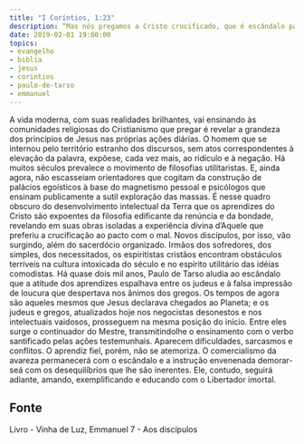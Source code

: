 ```yaml
---
title: "I Coríntios, 1:23"
description: “Mas nós pregamos a Cristo crucificado, que é escândalo para os judeus e loucura para os gregos.” Paulo (I Coríntios, 1:23)
date: 2019-02-01 19:00:00
topics: 
- evangelho
- biblia
- jesus
- corintios
- paulo-de-tarso
- emmanuel
---
```



A vida moderna, com suas realidades brilhantes, vai ensinando às
comunidades religiosas do Cristianismo que pregar é revelar a grandeza dos
princípios de Jesus nas próprias ações diárias.
O homem que se internou pelo território estranho dos discursos, sem atos
correspondentes à elevação da palavra, expõe­se, cada vez mais, ao ridículo e à
negação.
Há muitos séculos prevalece o movimento de filosofias utilitaristas.
E, ainda agora, não escasseiam orientadores que cogitam da construção de
palácios egoísticos à base do magnetismo pessoal e psicólogos que ensinam
publicamente a sutil exploração das massas.
É nesse quadro obscuro do desenvolvimento intelectual da Terra que os
aprendizes do Cristo são expoentes da filosofia edificante da renúncia e da bondade,
revelando em suas obras isoladas a experiência divina d’Aquele que preferiu a
crucificação ao pacto com o mal.
Novos discípulos, por isso, vão surgindo, além do sacerdócio organizado.
Irmãos dos sofredores, dos simples, dos necessitados, os espiritistas cristãos
encontram obstáculos terríveis na cultura intoxicada do século e no espírito utilitário
das idéias comodistas.
Há quase dois mil anos, Paulo de Tarso aludia ao escândalo que a atitude
dos aprendizes espalhava entre os judeus e à falsa impressão de loucura que
despertava nos ânimos dos gregos.
Os tempos de agora são aqueles mesmos que Jesus declarava chegados ao
Planeta; e os judeus e gregos, atualizados hoje nos negocistas desonestos e nos
intelectuais vaidosos, prosseguem na mesma posição do início. Entre eles surge o
continuador do Mestre, transmitindo­lhe o ensinamento com o verbo santificado
pelas ações testemunhais.
Aparecem dificuldades, sarcasmos e conflitos.
O aprendiz fiel, porém, não se atemoriza.
O comercialismo da avareza permanecerá com o escândalo e a instrução
envenenada demorar­se­á com os desequilíbrios que lhe são inerentes. Ele, contudo,
seguirá adiante, amando, exemplificando e educando com o Libertador imortal.




## Fonte
Livro - Vinha de Luz, Emmanuel
7 - Aos discípulos
